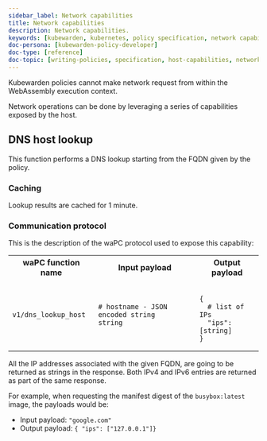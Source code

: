 ```yaml
---
sidebar_label: Network capabilities
title: Network capabilities
description: Network capabilities.
keywords: [kubewarden, kubernetes, policy specification, network capabilities]
doc-persona: [kubewarden-policy-developer]
doc-type: [reference]
doc-topic: [writing-policies, specification, host-capabilities, network-capabilities]
---
```


<head>
  <link rel="canonical" href="https://docs.kubewarden.io/reference/spec/host-capabilities/net"/>
</head>

Kubewarden policies cannot make network request from within the WebAssembly execution context.

Network operations can be done by leveraging a series of capabilities exposed by the host.

## DNS host lookup

This function performs a DNS lookup starting from the FQDN given by the policy.

### Caching

Lookup results are cached for 1 minute.

### Communication protocol

This is the description of the waPC protocol used to expose this capability:

<!--TODO:
Remove HTML tables.
-->

<table>
<tr>
<th> waPC function name </th> <th> Input payload </th> <th> Output payload </th>
</tr>

<tr>
<td>

`v1/dns_lookup_host`

</td>
<td>

```hcl
# hostname - JSON encoded string
string
```

</td>

<td>

```hcl

{
  # list of IPs
  "ips": [string]
}
```

</td>
</tr>
</table>

All the IP addresses associated with the given FQDN,
are going to be returned as strings in the response.
Both IPv4 and IPv6 entries are returned as part of the same response.

For example, when requesting the manifest digest of the
`busybox:latest` image,
the payloads would be:

* Input payload: `"google.com"`
* Output payload: `{ "ips": ["127.0.0.1"]}`
